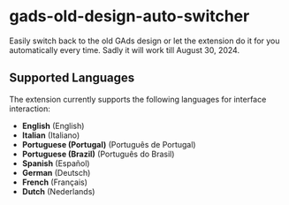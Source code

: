 # gads-old-design-auto-switcher
Easily switch back to the old GAds design or let the extension do it for you automatically every time. Sadly it will work till August 30, 2024. 

## Supported Languages

The extension currently supports the following languages for interface interaction:

- **English** (English)
- **Italian** (Italiano)
- **Portuguese (Portugal)** (Português de Portugal)
- **Portuguese (Brazil)** (Português do Brasil)
- **Spanish** (Español)
- **German** (Deutsch)
- **French** (Français)
- **Dutch** (Nederlands)
